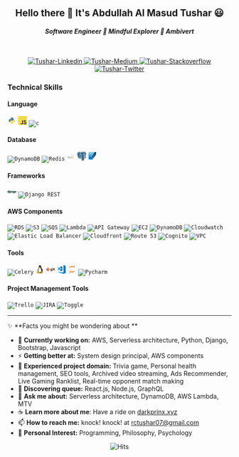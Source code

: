 <h2 align="center">Hello there 👋 It's Abdullah Al Masud Tushar 😃 </h2>
<h4 align="center"><i>Software Engineer 🌱 Mindful Explorer 🌱 Ambivert</i></h4>
<br>
<p align="center">
  <a href="https://www.linkedin.com/in/rctushar07" target="_blank">
  <img alt="Tushar-Linkedin" src="https://cdn4.iconfinder.com/data/icons/social-messaging-ui-color-shapes-2-free/128/social-linkedin-circle-512.png" width="30" height="30" >
  </a>

  <a href="https://medium.com/@darkprinx" target="_blank">
    <img alt="Tushar-Medium" src="https://cdn1.iconfinder.com/data/icons/social-media-circle-7/512/Circled_Medium_svg5-512.png" width="30" height="30" >
  </a>
  
  <a href="https://stackoverflow.com/u/10252307" target="_blank">
    <img alt="Tushar-Stackoverflow" src="https://cdn2.iconfinder.com/data/icons/social-icons-color/512/stackoverflow-512.png" width="30" height="30" >
  </a>

  <a href="https://twitter.com/severuscnell" target="_blank">
    <img alt="Tushar-Twitter" src="https://image.flaticon.com/icons/svg/124/124021.svg" width="30" height="30" >
  </a>
</p>

<p align="center">

### Technical Skills

#### Language

<code><img title="python" height="20" src="https://raw.githubusercontent.com/github/explore/80688e429a7d4ef2fca1e82350fe8e3517d3494d/topics/python/python.png"></code> <code><img title="javascript" height="20" src="https://raw.githubusercontent.com/github/explore/80688e429a7d4ef2fca1e82350fe8e3517d3494d/topics/javascript/javascript.png"></code> <code><img title="c" height="20" src="https://img.icons8.com/color/48/000000/c-programming.png"/></code>

#### Database

<code><img title="DynamoDB" height="20" src="https://upload.wikimedia.org/wikipedia/commons/thumb/f/fd/DynamoDB.png/220px-DynamoDB.png"></code> <code><img title="Redis" height="20" src="https://seeklogo.com/images/R/redis-logo-E403D4DD6A-seeklogo.com.png"></code> <code><img title="MySQL" height="20" src="https://raw.githubusercontent.com/github/explore/80688e429a7d4ef2fca1e82350fe8e3517d3494d/topics/mysql/mysql.png"></code> <code><img title="PostgreSQL" height="20" src="https://raw.githubusercontent.com/github/explore/80688e429a7d4ef2fca1e82350fe8e3517d3494d/topics/postgresql/postgresql.png"></code> <code><img title="SQLite" height="20" src="https://raw.githubusercontent.com/github/explore/2d218e3aa252dc90eef269b34eeec1fbd15dc07e/topics/sqlite/sqlite.png"></code>

#### Frameworks

<code><img title="Django" height="20" src="https://raw.githubusercontent.com/github/explore/80688e429a7d4ef2fca1e82350fe8e3517d3494d/topics/django/django.png"></code> <code><img title="Django REST" height="20" src="https://ksr-ugc.imgix.net/assets/011/705/984/4ea78430d3ad7dc88106a7b973248ba7_original.jpg?ixlib=rb-2.1.0&crop=faces&w=1552&h=873&fit=crop&v=1463687041&auto=format&frame=1&q=92&s=022bf4c5b7efa27ab20395c0da4eff7b"></code>


#### AWS Components

<code><img title="RDS" height="20" src="https://www.brandeps.com/logo-download/A/AWS-Rds-logo-vector-01.svg"></code> <code><img title="S3" height="20" src="https://cdn2.iconfinder.com/data/icons/amazon-aws-stencils/100/Storage__Content_Delivery_Amazon_S3-512.png"></code> <code><img title="SQS" height="20" src="https://cdn2.iconfinder.com/data/icons/amazon-aws-stencils/100/App_Services_copy_Amazon_SQS-512.png"></code> <code><img title="Lambda" height="20" src="https://www.brandeps.com/logo-download/A/AWS-Lambda-logo-vector-01.svg"></code> <code><img title="API Gateway" height="20" src="https://www.brandeps.com/logo-download/A/AWS-API-Gateway-logo-vector-01.svg"></code> <code><img title="EC2" height="20" src="https://www.brandeps.com/logo-download/A/AWS-EC2-logo-vector-01.svg"></code> <code><img title="DynamoDB" height="20" src="https://www.brandeps.com/logo-download/A/AWS-DynamoDB-logo-vector-01.svg"></code> <code><img title="Cloudwatch" height="20" src="https://www.brandeps.com/logo-download/A/AWS-CloudWatch-logo-vector-01.svg"></code> <code><img title="Elastic Load Balancer" height="20" src="https://cdn2.iconfinder.com/data/icons/amazon-aws-stencils/100/Compute__Networking_copy_Elastic_Load_Balancing-512.png"></code> <code><img title="Cloudfront" height="20" src="https://www.brandeps.com/logo-download/A/AWS-CloudFront-logo-vector-01.svg"></code> <code><img title="Route 53" height="20" src="https://www.brandeps.com/logo-download/A/AWS-Route53-logo-vector-01.svg"></code> <code><img title="Cognito" height="20" src="https://www.brandeps.com/logo-download/A/AWS-Cognito-logo-vector-01.svg"></code> <code><img title="VPC" height="20" src="https://cdn2.iconfinder.com/data/icons/amazon-aws-stencils/100/Non-Service_Specific_copy_Virtual_Private_CLoud_-512.png"></code>

#### Tools

<code><img title="Celery" height="20" src="https://img.stackshare.io/service/1075/celery.png"></code> <code><img title="Linux" height="20" src="https://raw.githubusercontent.com/github/explore/80688e429a7d4ef2fca1e82350fe8e3517d3494d/topics/linux/linux.png"></code> <code><img title="git" height="20" src="https://raw.githubusercontent.com/github/explore/80688e429a7d4ef2fca1e82350fe8e3517d3494d/topics/git/git.png"></code> <code><img title="vs-code" height="20" src="https://raw.githubusercontent.com/github/explore/80688e429a7d4ef2fca1e82350fe8e3517d3494d/topics/visual-studio-code/visual-studio-code.png"></code> <code><img title="Jupyter Notebook"  height="20" src="https://raw.githubusercontent.com/github/explore/80688e429a7d4ef2fca1e82350fe8e3517d3494d/topics/jupyter-notebook/jupyter-notebook.png"></code> <code><img title="Pycharm" height="20" src="https://upload.wikimedia.org/wikipedia/commons/a/a1/PyCharm_Logo.svg"></code>

#### Project Management Tools

<code><img title="Trello" height="20" src="https://image.flaticon.com/icons/svg/2762/2762537.svg"></code> <code><img title="JIRA" height="20" src="https://d29fhpw069ctt2.cloudfront.net/icon/image/38823/preview.svg"></code> <code><img title="Toggle" height="20" src="https://services.garmin.com/appsLibraryBusinessServices_v0/rest/apps/83f14afb-dbba-4ec4-9de5-279404102e11/icon/ff12a1a6-8a10-4c75-8ee2-9f610d10bf51"></code>


</p>

---

:sparkles: **Facts you might be wondering about **

- 🔭 **Currently working on:** AWS, Serverless architecture, Python, Django, Bootstrap, Javascript
- ⚡ **Getting better at:** System design principal, AWS components
- :star2: **Experienced project domain:** Trivia game, Personal health management, SEO tools, Archived video streaming, Ads Recommender, Live Gaming Ranklist, Real-time opponent match making
- 🌱 **Discovering queue:** React.js, Node.js, GraphQL
- 💬 **Ask me about:** Serverless architecture, DynamoDB, AWS Lambda, MTV
- :coffee: **Learn more about me**: Have a ride on [darkprinx.xyz](https://darkprinx.xyz)
- 📫 **How to reach me:** knock! knock! at rctushar07@gmail.com
- :purple_heart: **Personal Interest:** Programming, Philosophy, Psychology

<p align="center">
<img src="https://hitcounter.pythonanywhere.com/count/tag.svg?url=https%3A%2F%2Fgithub.com%2Fdarkprinx%2Fdarkprinx%2Fblob%2Fmaster%2FREADME.md" alt="Hits">
</p>
